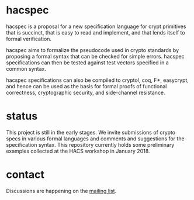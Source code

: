 # hacspec

hacspec is a proposal for a new specification language for crypt primitives that is succinct, that is easy to read and implement, and that lends itself to formal verification.

hacspec aims to formalize the pseudocode used in crypto standards by proposing a formal syntax that can be checked for simple errors. hacspec specifications can then be tested against test vectors specified in a common syntax.

hacspec specifications can also be compiled to cryptol, coq, F*, easycrypt, and hence can be used as the basis for formal proofs of functional correctness, cryptographic security, and side-channel resistance.


# status

This project is still in the early stages. We invite submissions of crypto specs in various formal languages and comments and suggestions for the specification syntax. This repository currently holds some preliminary examples collected at the HACS workshop in January 2018.

# contact

Discussions are happening on the [mailing list](https://moderncrypto.org/mailman/listinfo/hacspec).
